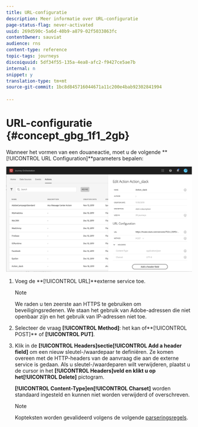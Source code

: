 ```yaml
---
title: URL-configuratie
description: Meer informatie over URL-configuratie
page-status-flag: never-activated
uuid: 269d590c-5a6d-40b9-a879-02f5033863fc
contentOwner: sauviat
audience: rns
content-type: reference
topic-tags: journeys
discoiquuid: 5df34f55-135a-4ea8-afc2-f9427ce5ae7b
internal: n
snippet: y
translation-type: tm+mt
source-git-commit: 1bc8d845716044671a11c200e4bab92302841994

---
```



# URL-configuratie {#concept_gbg_1f1_2gb}

Wanneer het vormen van een douaneactie, moet u de volgende **[!UICONTROL URL Configuration]**parameters bepalen:

![](../assets/journeyurlconfiguration.png)

1. Voeg de **[!UICONTROL URL]**externe service toe.

   >[!NOTE]
   >
   >We raden u ten zeerste aan HTTPS te gebruiken om beveiligingsredenen. We staan het gebruik van Adobe-adressen die niet openbaar zijn en het gebruik van IP-adressen niet toe.

1. Selecteer de vraag **[!UICONTROL Method]**: het kan of**[!UICONTROL POST]** of **[!UICONTROL PUT]**.
1. Klik in de **[!UICONTROL Headers]**sectie**[!UICONTROL Add a header field]** om een nieuw sleutel-/waardepaar te definiëren. Ze komen overeen met de HTTP-headers van de aanvraag die aan de externe service is gedaan. Als u sleutel-/waardeparen wilt verwijderen, plaatst u de cursor in het **[!UICONTROL Headers]**veld en klikt u op het**[!UICONTROL Delete]** pictogram.

   **[!UICONTROL Content-Type]**en**[!UICONTROL Charset]** worden standaard ingesteld en kunnen niet worden verwijderd of overschreven.

   >[!NOTE]
   >
   >Kopteksten worden gevalideerd volgens de volgende [parseringsregels](https://tools.ietf.org/html/rfc7230#section-3.2.4).
